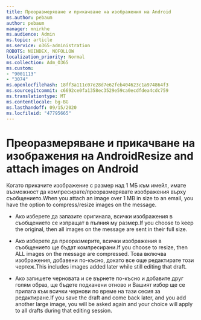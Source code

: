 ```yaml
---
title: Преоразмеряване и прикачване на изображения на Android
ms.author: pebaum
author: pebaum
manager: mnirkhe
ms.audience: Admin
ms.topic: article
ms.service: o365-administration
ROBOTS: NOINDEX, NOFOLLOW
localization_priority: Normal
ms.collection: Adm_O365
ms.custom:
- "9001113"
- "3074"
ms.openlocfilehash: 18ff3a111c07e28d7e62feb404623c1a974864f3
ms.sourcegitcommit: c6692ce0fa1358ec3529e59ca0ecdfdea4cdc759
ms.translationtype: MT
ms.contentlocale: bg-BG
ms.lasthandoff: 09/15/2020
ms.locfileid: "47795665"
---
```

# <a name="resize-and-attach-images-on-android"></a><span data-ttu-id="42f6a-102">Преоразмеряване и прикачване на изображения на Android</span><span class="sxs-lookup"><span data-stu-id="42f6a-102">Resize and attach images on Android</span></span>

<span data-ttu-id="42f6a-103">Когато прикачите изображение с размер над 1 МБ към имейл, имате възможност да компресирате/преоразмерявате изображения върху съобщението.</span><span class="sxs-lookup"><span data-stu-id="42f6a-103">When you attach an image over 1 MB in size to an email, you have the option to compress/resize images on the message.</span></span>
 
- <span data-ttu-id="42f6a-104">Ако изберете да запазите оригинала, всички изображения в съобщението се изпращат в пълния му размер.</span><span class="sxs-lookup"><span data-stu-id="42f6a-104">If you choose to keep the original, then all images on the message are sent in their full size.</span></span>
 
- <span data-ttu-id="42f6a-105">Ако изберете да преоразмерите, всички изображения в съобщението ще бъдат компресирани.</span><span class="sxs-lookup"><span data-stu-id="42f6a-105">If you choose to resize, then ALL images on the message are compressed.</span></span>  <span data-ttu-id="42f6a-106">Това включва изображения, добавени по-късно, докато все още редактирате този чертеж.</span><span class="sxs-lookup"><span data-stu-id="42f6a-106">This includes images added later while still editing that draft.</span></span>
 
- <span data-ttu-id="42f6a-107">Ако запишете черновата и се върнете по-късно и добавите друг голям образ, ще бъдете подканени отново и Вашият избор ще се прилага към всички чернови по време на тази сесия за редактиране.</span><span class="sxs-lookup"><span data-stu-id="42f6a-107">If you save the draft and come back later, and you add another large image, you will be asked again and your choice will apply to all drafts during that editing session.</span></span>
 

